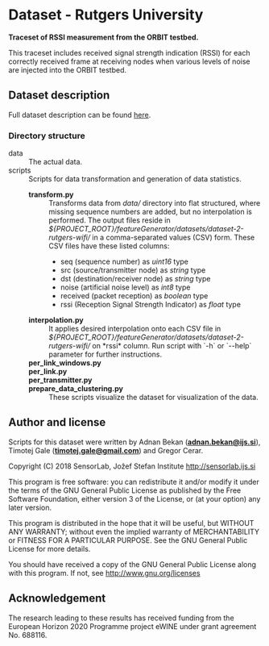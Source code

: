 # Dataset - Rutgers University

**Traceset of RSSI measurement from the ORBIT testbed.**

This traceset includes received signal strength indication (RSSI) for each correctly received frame at receiving nodes when various levels of noise are injected into the ORBIT testbed.

## Dataset description

Full dataset description can be found [here](https://crawdad.cs.dartmouth.edu/rutgers/noise/20070420/).

### Directory structure

<dl>
  <dt>data</dt>
  <dd>The actual data.</dd>

  <dt>scripts</dt>
  <dd>
    Scripts for data transformation and generation of data statistics.
    <dl>
      <dt><strong>transform.py</strong></dt>
      <dd>
        Transforms data from <i>data/</i> directory into flat structured, where missing sequence numbers are added, but no interpolation is performed. The output files reside in <i>${PROJECT_ROOT}/featureGenerator/datasets/dataset-2-rutgers-wifi/</i> in a comma-separated values (CSV) form. These CSV files have these listed columns:
        <ul>
          <li>seq (sequence number) as <i>uint16</i> type</li>
          <li>src (source/transmitter node) as <i>string</i> type</li>
          <li>dst (destination/receiver node) as <i>string</i> type</li>
          <li>noise (artificial noise level) as <i>int8</i> type</li>
          <li>received (packet reception) as <i>boolean</i> type</li>
          <li>rssi (Reception Signal Strength Indicator) as <i>float</i> type</li>
        </ul>
      </dd>
      <dt><strong>interpolation.py</strong></dt>
      <dd>
        It applies desired interpolation onto each CSV file in <i>${PROJECT_ROOT}/featureGenerator/datasets/dataset-2-rutgers-wifi/</i> on *rssi* column. Run script with `-h` or `--help` parameter for further instructions.
      </dd>
      <dt>
        <strong>
          per_link_windows.py<br/>
          per_link.py<br/>
          per_transmitter.py<br/>
          prepare_data_clustering.py
        </strong>
      </dt>
      <dd>These scripts visualize the dataset for visualization of the data.</dd>
      </dl>
  </dd>
</dl>

## Author and license

Scripts for this dataset were written by Adnan Bekan (**adnan.bekan@ijs.si**), Timotej Gale (**timotej.gale@gmail.com**) and Gregor Cerar.

Copyright (C) 2018 SensorLab, Jožef Stefan Institute http://sensorlab.ijs.si

This program is free software: you can redistribute it and/or modify it under the terms of the GNU General Public License as published by the Free Software Foundation, either version 3 of the License, or (at your option) any later version.

This program is distributed in the hope that it will be useful, but WITHOUT ANY WARRANTY; without even the implied warranty of MERCHANTABILITY or FITNESS FOR A PARTICULAR PURPOSE. See the GNU General Public License for more details.

You should have received a copy of the GNU General Public License along with this program. If not, see http://www.gnu.org/licenses

## Acknowledgement

The research leading to these results has received funding from the European Horizon 2020 Programme project eWINE under grant agreement No. 688116.
